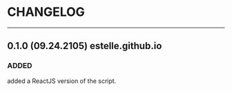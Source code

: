 # CHANGELOG
----------------

## 0.1.0 (09.24.2105) estelle.github.io

### ADDED
  added a ReactJS version of the script.
